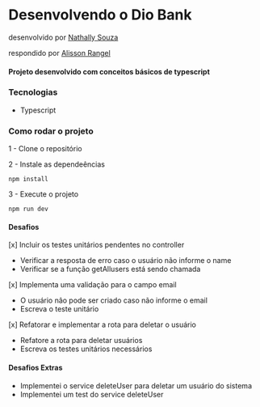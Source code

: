 # Desenvolvendo o Dio Bank
desenvolvido por [Nathally Souza](https://github.com/nathyts)

respondido por [Alisson Rangel](https://github.com/alissonrangel)

#### Projeto desenvolvido com conceitos básicos de typescript

### Tecnologias
- Typescript

### Como rodar o projeto

1 - Clone o repositório

2 - Instale as dependeências
    
    npm install

3 - Execute o projeto

    npm run dev

#### Desafios
[x] Incluir os testes unitários pendentes no controller
  - Verificar a resposta de erro caso o usuário não informe o name
  - Verificar se a função getAllusers está sendo chamada

[x] Implementa uma validação para o campo email
  - O usuário nâo pode ser criado caso não informe o email
  - Escreva o teste unitário

[x] Refatorar e implementar a rota para deletar o usuário
  - Refatore a rota para deletar usuários
  - Escreva os testes unitários necessários

#### Desafios Extras
  - Implementei o service deleteUser para deletar um usuário do sistema
  - Implementei um test do service deleteUser